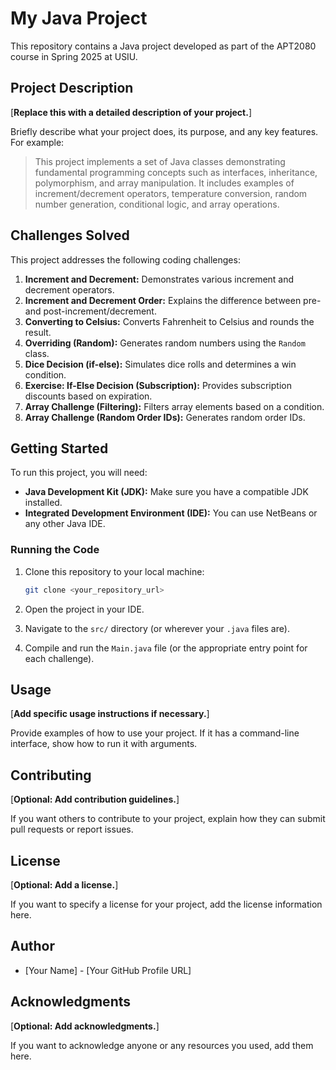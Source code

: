 # My Java Project

This repository contains a Java project developed as part of the APT2080 course in Spring 2025 at USIU.

## Project Description

[**Replace this with a detailed description of your project.**]

Briefly describe what your project does, its purpose, and any key features. For example:

> This project implements a set of Java classes demonstrating fundamental programming concepts such as interfaces, inheritance, polymorphism, and array manipulation. It includes examples of increment/decrement operators, temperature conversion, random number generation, conditional logic, and array operations.

## Challenges Solved

This project addresses the following coding challenges:

1.  **Increment and Decrement:** Demonstrates various increment and decrement operators.
2.  **Increment and Decrement Order:** Explains the difference between pre- and post-increment/decrement.
3.  **Converting to Celsius:** Converts Fahrenheit to Celsius and rounds the result.
4.  **Overriding (Random):** Generates random numbers using the `Random` class.
5.  **Dice Decision (if-else):** Simulates dice rolls and determines a win condition.
6.  **Exercise: If-Else Decision (Subscription):** Provides subscription discounts based on expiration.
7.  **Array Challenge (Filtering):** Filters array elements based on a condition.
8.  **Array Challenge (Random Order IDs):** Generates random order IDs.

## Getting Started

To run this project, you will need:

* **Java Development Kit (JDK):** Make sure you have a compatible JDK installed.
* **Integrated Development Environment (IDE):** You can use NetBeans or any other Java IDE.

### Running the Code

1.  Clone this repository to your local machine:

    ```bash
    git clone <your_repository_url>
    ```

2.  Open the project in your IDE.
3.  Navigate to the `src/` directory (or wherever your `.java` files are).
4.  Compile and run the `Main.java` file (or the appropriate entry point for each challenge).

## Usage

[**Add specific usage instructions if necessary.**]

Provide examples of how to use your project. If it has a command-line interface, show how to run it with arguments.

## Contributing

[**Optional: Add contribution guidelines.**]

If you want others to contribute to your project, explain how they can submit pull requests or report issues.

## License

[**Optional: Add a license.**]

If you want to specify a license for your project, add the license information here.

## Author

* [Your Name] - [Your GitHub Profile URL]

## Acknowledgments

[**Optional: Add acknowledgments.**]

If you want to acknowledge anyone or any resources you used, add them here.
